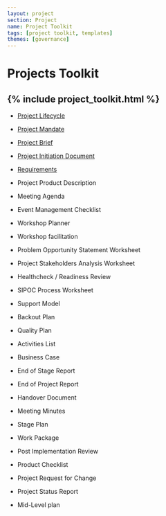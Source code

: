 ```yaml
---
layout: project
section: Project
name: Project Toolkit
tags: [project toolkit, templates]
themes: [governance]
---
```

# Projects Toolkit

{% include project_toolkit.html %}
---

- [Project Lifecycle](lifecycle)
- [Project Mandate](project_mandate)
- [Project Brief](project_brief)
- [Project Initiation Document](project_initiation_document)
- [Requirements](requirements)
- Project Product Description
- Meeting Agenda
- Event Management Checklist
- Workshop Planner
- Workshop facilitation
- Problem Opportunity Statement Worksheet
- Project Stakeholders Analysis Worksheet
- Healthcheck / Readiness Review
- SIPOC Process Worksheet
- Support Model
- Backout Plan
- Quality Plan
- Activities List
- Business Case
- End of Stage Report
- End of Project Report
- Handover Document
- Meeting Minutes

- Stage Plan
- Work Package
- Post Implementation Review
- Product Checklist
- Project Request for Change
- Project Status Report
- Mid-Level plan
